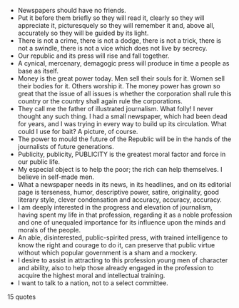  - Newspapers should have no friends.
 - Put it before them briefly so they will read it, clearly so they will appreciate it, picturesquely so they will remember it and, above all, accurately so they will be guided by its light.
 - There is not a crime, there is not a dodge, there is not a trick, there is not a swindle, there is not a vice which does not live by secrecy.
 - Our republic and its press will rise and fall together.
 - A cynical, mercenary, demagogic press will produce in time a people as base as itself.
 - Money is the great power today. Men sell their souls for it. Women sell their bodies for it. Others worship it. The money power has grown so great that the issue of all issues is whether the corporation shall rule this country or the country shall again rule the corporations.
 - They call me the father of illustrated journalism. What folly! I never thought any such thing. I had a small newspaper, which had been dead for years, and I was trying in every way to build up its circulation. What could I use for bait? A picture, of course.
 - The power to mould the future of the Republic will be in the hands of the journalists of future generations.
 - Publicity, publicity, PUBLICITY is the greatest moral factor and force in our public life.
 - My especial object is to help the poor; the rich can help themselves. I believe in self-made men.
 - What a newspaper needs in its news, in its headlines, and on its editorial page is terseness, humor, descriptive power, satire, originality, good literary style, clever condensation and accuracy, accuracy, accuracy.
 - I am deeply interested in the progress and elevation of journalism, having spent my life in that profession, regarding it as a noble profession and one of unequaled importance for its influence upon the minds and morals of the people.
 - An able, disinterested, public-spirited press, with trained intelligence to know the right and courage to do it, can preserve that public virtue without which popular government is a sham and a mockery.
 - I desire to assist in attracting to this profession young men of character and ability, also to help those already engaged in the profession to acquire the highest moral and intellectual training.
 - I want to talk to a nation, not to a select committee.

15 quotes